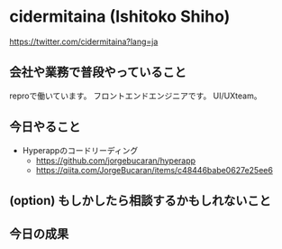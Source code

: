 # cidermitaina (Ishitoko Shiho)
https://twitter.com/cidermitaina?lang=ja

## 会社や業務で普段やっていること
reproで働いています。
フロントエンドエンジニアです。
UI/UXteam。

## 今日やること
- Hyperappのコードリーディング
   - https://github.com/jorgebucaran/hyperapp
   - https://qiita.com/JorgeBucaran/items/c48446babe0627e25ee6



## (option) もしかしたら相談するかもしれないこと


## 今日の成果

